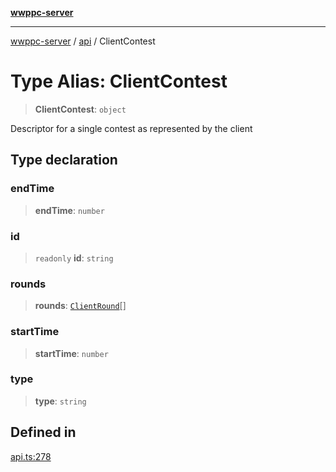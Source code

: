 [**wwppc-server**](../../README.md)

***

[wwppc-server](../../modules.md) / [api](../README.md) / ClientContest

# Type Alias: ClientContest

> **ClientContest**: `object`

Descriptor for a single contest as represented by the client

## Type declaration

### endTime

> **endTime**: `number`

### id

> `readonly` **id**: `string`

### rounds

> **rounds**: [`ClientRound`](ClientRound.md)[]

### startTime

> **startTime**: `number`

### type

> **type**: `string`

## Defined in

[api.ts:278](https://github.com/WWPPC/WWPPC-server/blob/2a0f62ef9a8d6c45bd23ae8a1bcfb9cead6c0088/src/api.ts#L278)
